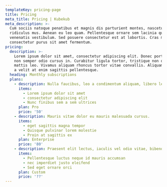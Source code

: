 ```yaml
---
templateKey: pricing-page
title: Pricing
meta_title: Pricing | Kubekub
meta_description: >-
  Cum sociis natoque penatibus et magnis dis parturient montes, nascetur
  ridiculus mus. Aenean eu leo quam. Pellentesque ornare sem lacinia quam
  venenatis vestibulum. Sed posuere consectetur est at lobortis. Cras mattis
  consectetur purus sit amet fermentum.
pricing:
  description: >-
    Lorem ipsum dolor sit amet, consectetur adipiscing elit. Donec porta justo justo, 
    non semper odio cursus in. Curabitur ligula tortor, tristique non odio nec, imperdiet 
    mattis leo. Vivamus aliquam rhoncus tortor vitae convallis. Aliquam non dui nibh. Nam 
    a velit at enim sagittis pellentesque.
  heading: Monthly subscriptions
  plans:
    - description: Nulla faucibus, leo a condimentum aliquam, libero leo vehicula arcu
      items:
        - Lorem ipsum dolor sit amet
        - consectetur adipiscing elit
        - Nunc finibus sem a sem ultrices
      plan: Pro
      price: '50'
    - description: Mauris vitae dolor eu mauris malesuada cursus.
      items:
        - eget sagittis magna tempor
        - Quisque pulvinar lorem molestie
        - Proin at sagittis ex
      plan: Enterprise
      price: '80'
    - description: Praesent elit lectus, iaculis vel odio vitae, bibendum auctor lacus.
      items:
        - Pellentesque luctus neque id mauris accumsan
        - nec imperdiet justo eleifend
        - Sed eget ornare orci
      plan: Custom
      price: '??'
---
```


